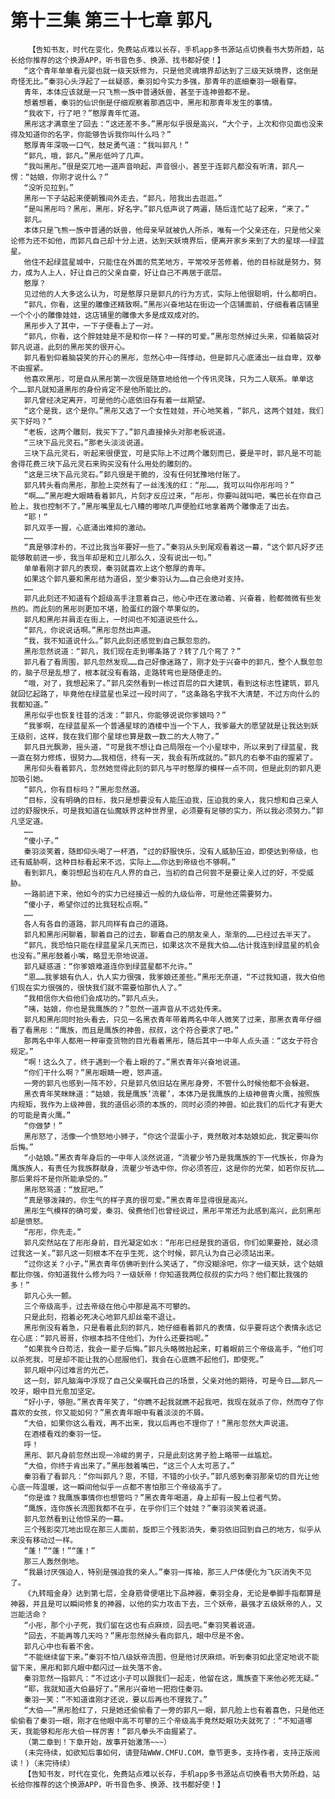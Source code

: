 # 第十三集 第三十七章 郭凡
        【告知书友，时代在变化，免费站点难以长存，手机app多书源站点切换看书大势所趋，站长给你推荐的这个换源APP，听书音色多、换源、找书都好使！】
       “这个青年单单看元婴也就一级天妖修为，只是他灵魂境界却达到了三级天妖境界，这倒是奇怪无比。”秦羽心头浮起了一丝疑惑，秦羽如今实力多强，那青年的底细秦羽一眼看穿。
       青年，本体应该就是一只飞熊一族中普通妖兽，甚至于连神兽都不是。
       想着想着，秦羽的仙识倒是仔细观察着那酒店中，黑彤和那青年发生的事情。
       “我收下，行了吧？”憨厚青年忙道。
       黑彤这才满意坐了回去：“这还差不多。”黑彤似乎很是高兴，“大个子，上次和你见面也没来得及知道你的名字，你能够告诉我你叫什么吗？”
       憨厚青年深吸一口气，鼓足勇气道：“我叫郭凡！”
       “郭凡，哦，郭凡。”黑彤低吟了几声。
       “我叫黑彤。”很是突兀地一道声音响起，声音很小，甚至于连郭凡都没有听清，郭凡一愣：“姑娘，你刚才说什么？”
       “没听见拉到。”
       黑彤一下子站起来便朝雅间外走去，“郭凡，陪我出去逛逛。”
       “是叫黑彤吗？黑彤，黑彤，好名字。”郭凡低声说了两遍，随后连忙站了起来，“来了。”
       郭凡。
       本体只是飞熊一族中普通的妖兽，他母亲早就被仇人所杀，唯有一个父亲还在，只是他父亲论修为还不如他，而郭凡自己却十分上进，达到天妖境界后，便离开家乡来到了大的星球——绿蓝星。
       他住不起绿蓝星城中，只能住在外面的荒芜地方，平常咬牙苦修着，他的目标就是努力，努力，成为人上人，好让自己的父亲自豪，好让自己不再居于底层。
       憨厚？
       见过他的人大多这么认为，可是憨厚只是郭凡的行为方式，实际上他很聪明，什么都明白。
       “郭凡，你看，这里的雕像还精致啊。”黑彤兴奋地站在街边一个店铺面前，仔细看着店铺里一个个小的雕像娃娃，这店铺里的雕像大多是成双成对的。
       黑彤步入了其中，一下子便看上了一对。
       “郭凡，你看，这个胖娃娃是不是和你一样？一样的可爱。”黑彤忽然掉过头来，仰着脑袋对郭凡说道，此刻的黑彤笑的很开心。
       郭凡看到仰着脑袋笑的开心的黑彤，忽然心中一阵悸动，但是郭凡心底涌出一丝自卑，双拳不由握紧。
       他喜欢黑彤，可是自从黑彤第一次很是随意地给他一个传讯灵珠，只为二人联系。单单这个……郭凡就知道黑彤的身份肯定不是他所能比的。
       郭凡曾经决定离开，可是他的心底依旧存有着一丝期望。
       “这个是我，这个是你。”黑彤又选了一个女性娃娃，开心地笑着，“郭凡，这两个娃娃，我们买下好吗？”
       “老板，这两个雕刻，我买下了。”郭凡直接掉头对那老板说道。
       “三块下品元灵石。”那老头淡淡说道。
       三块下品元灵石，听起来很便宜，可是实际上不过两个雕刻而已，要是平时，郭凡是不可能舍得花费三块下品元灵石来购买没有什么用处的雕刻的。
       “这是三块下品元灵石。”郭凡很是干脆的，没有任何犹豫地付账了。
       郭凡转头看向黑彤，那脸上突然有了一丝浅浅的红：“彤……，我可以叫你彤彤吗？”
       “啊……”黑彤瞪大眼睛看着郭凡，片刻才反应过来，“彤彤，你要叫就叫吧，嘴巴长在你自己脸上，我也控制不了。”黑彤嘴里乱七八糟的嘟哝几声便脸红地拿着两个雕像走了出去。
       “耶！”
       郭凡双手一握，心底涌出难抑的激动。
       ……
       “真是够淳朴的，不过比我当年要好一些了。”秦羽从头到尾观看着这一幕，“这个郭凡好歹还能够敢前进一步，我当年却是和立儿那么久，没有说出一句。”
       单单看刚才郭凡的表现，秦羽就喜欢上这个憨厚的青年。
       如果这个郭凡要和黑彤结为道侣，至少秦羽认为……自己会绝对支持。
       ……
       郭凡此刻还不知道有个超级高手注意着自己，他心中还在激动着、兴奋着，脸都微微有些发热的。而此刻的黑彤则更加不堪，脸蛋红的跟个苹果似的。
       郭凡和黑彤并肩走在街上，一时间也不知道说些什么。
       “郭凡，你说说话啊。”黑彤忽然出声道。
       “我，我不知道说什么。”郭凡此刻还感觉到自己飘忽忽的。
       黑彤忽然说道：“郭凡，我们现在走到哪条路了？转了几个弯了？”
       郭凡看了看周围，郭凡忽然发现……自己好像迷路了，刚才处于兴奋中的郭凡，整个人飘忽忽的，脑子尽是乱想了，根本就没有看路，走路转弯也是随便走的。
       “哦，对了，我想起来了。”郭凡突然看到一栋过百层的巨大建筑，看到这标志性建筑，郭凡就回忆起路了，毕竟他在绿蓝星也呆过一段时间了，“这条路名字我不大清楚，不过方向什么的我都知道。”
       黑彤似乎也恢复往昔的活泼：“郭凡，你能够说说你爹娘吗？”
       “我爹啊，在绿蓝星系一个普通星球的酒楼中当一个下人，我爹最大的愿望就是让我达到妖王级别，这样，我在我们那个星球也算是数一数二的大人物了。”
       郭凡目光飘渺，摇头道，“可是我不想让自己局限在一个小星球中，所以来到了绿蓝星，我一直在努力修炼，很努力……我相信，终有一天，我会有所成就的。”郭凡的右拳不由的握紧了。
       黑彤仰头看着郭凡，忽然她觉得此刻的郭凡与平时憨厚的模样一点不同，但是此刻的郭凡更加吸引她。
       “郭凡，你有目标吗？”黑彤忽然道。
       “目标，没有明确的目标，我只是想要没有人能压迫我，压迫我的亲人，我只想和自己亲人过的舒服快乐，可是我知道在仙魔妖界这种世界里，必须要有足够的实力，所以我必须努力。”郭凡坚定道。
       ……
       “傻小子。”
       秦羽淡笑着，随即仰头喝了一杯酒，“过的舒服快乐，没有人威胁压迫，即使达到帝级，也还有威胁啊，这种目标看起来不远，实际上……你达到帝级也不够啊。”
       看到郭凡，秦羽想起当初在凡人界的自己，当初的自己何尝不是要让亲人过的好，不受威胁。
       一路前进下来，他如今的实力已经接近一般的九级仙帝，可是他还需要努力。
       “傻小子，希望你过的比我轻松点啊。”
       ……
       各人有各自的道路，郭凡同样有自己的道路。
       郭凡和黑彤闲聊着，聊着自己的过去，聊着自己的朋友亲人，渐渐的……已经过去半天了。
       “郭凡，我恐怕只能在绿蓝星呆几天而已，如果这次不是我大伯……估计我连到绿蓝星的机会也没有。”黑彤鼓着小嘴，略显无奈地说道。
       郭凡疑惑道：“你爹娘难道连你到绿蓝星都不允许。”
       “恩……我爹娘有仇人，仇人实力很强，我爹娘还差些。”黑彤无奈道，“不过我知道，我大伯他们现在实力很强的，很快我们就不需要怕那仇人了。”
       “我相信你大伯他们会成功的。”郭凡点头。
       “咦，姑娘，你也是我鹰族的？”忽然一道声音从不远处传来。
       郭凡和黑彤同时抬头看去，只见一名黑衣青年带着两名中年人微笑了过来，那黑衣青年仔细看了看黑彤：“鹰族，而且是鹰族的神兽，叔叔，这个符合要求了吧。”
       那两名中年人都用一种审查货物的目光看着黑彤，随后其中一中年人点头道：“这女子符合规定。”
       “啊！这么久了，终于遇到一个看上眼的了。”黑衣青年兴奋地说道。
       “你们干什么啊？”黑彤眼睛一瞪，怒声道。
       一旁的郭凡也感到一阵不妙，只是郭凡依旧站在黑彤身旁，不管什么时候他都不会躲避。
       黑衣青年笑眯眯道：“姑娘，我是鹰族‘流瞿’，本体乃是我鹰族的上级神兽青火鹰，按照族内规矩，我作为上级神兽，我的道侣必须的本族的，同时必须的神兽。如此我们的后代才有更大的可能是青火鹰。”
       “你做梦！”
       黑彤怒了，活像一个愤怒地小狮子，“你这个混蛋小子，竟然敢对本姑娘如此，我定要叫你后悔。”
       “小姑娘。”黑衣青年身后的一中年人淡然说道，“流瞿少爷乃是我鹰族的下一代族长，你身为鹰族族人，有责任为我族群献身，流瞿少爷选中你，你必须答应，这是你的光荣，如若你反抗……那后果将不是你所能承受的。”
       黑彤怒骂道：“放屁吧。”
       “真是够泼辣的，你生气的样子真的很可爱。”黑衣青年显得很是高兴。
       黑彤生气模样的确可爱，秦羽、侯费他们也曾经说过，黑彤平常还为此感到高兴，此刻黑彤却是愤怒。
       “彤彤，你先走。”
       郭凡突然站在了彤彤身前，目光凝定如水：“彤彤已经是我的道侣，你们如果要抢，就必须过我这一关。”郭凡这一刻根本不在乎生死，这个时候，郭凡认为自己必须站出来。
       “过你这关？小子。”黑衣青年仿佛听到什么笑话了，“你没糊涂吧，你才一级天妖，这个姑娘都比你强，你知道我什么修为吗？一级妖帝！你知道我两位叔叔的实力吗？他们都比我强的多！”
       郭凡心头一颤。
       三个帝级高手，过去帝级在他心中那是高不可攀的。
       只是此刻，抱着必死决心地郭凡却丝毫不退让。
       黑彤倒没有着急，只是看着此刻的郭凡，她仔细看着郭凡的表情，似乎要将这个表情永远记在心底：“郭凡哥哥，你根本挡不住他们，为什么还要挡呢。”
       “如果我今日苟活，我会一辈子后悔。”郭凡头略微抬起来，盯着眼前三个帝级高手，“他们可以杀死我，可是却不能让我的心屈服他们，我会在心底瞧不起他们，即使死。”
       郭凡眼中闪过难言的光芒。
       这一刻，郭凡脑海中浮现了自己父亲嘱托自己的场景，父亲对他的期待，可是今日……郭凡一咬牙，眼中目光愈加坚定。
       “好小子，够胆。”黑衣青年笑了，“你瞧不起我就瞧不起我吧，我现在就杀了你，然而夺了你喜欢的女孩，你又能如何？”黑衣青年眼中有着淡淡的不屑。
       “大伯，如果你这么看戏，再不出来，我以后再也不理你了！”黑彤忽然大声说道。
       在酒楼看戏的秦羽一怔。
       呼！
       黑彤、郭凡身前忽然出现一冷峻的男子，只是此刻这男子脸上略带一丝尴尬。
       “大伯，你终于肯出来了。”黑彤鼓着嘴巴，“这三个人太可恶了。”
       秦羽看了看郭凡：“你叫郭凡？恩，不错，不错的小伙子。”郭凡感到秦羽那亲切的目光让他心底一阵温暖，这一瞬间他似乎一点都不害怕那三个帝级高手了。
       “你是谁？我鹰族事情你也想管吗？”黑衣青年喝道，身上却有一股上位者气势。
       “鹰族，连你族长流图我都不在乎，在乎你们三个娃娃？”秦羽淡笑着说道。
       郭凡忽然看到让他惊呆的一幕。
       三个残影突兀地出现在那三人面前，旋即三个残影消失，秦羽依旧回到自己的地方，似乎从来没有移动过一样。
       “蓬！”“蓬！”“蓬！”
       那三人轰然倒地。
       “我最讨厌强迫人，特别是强迫我的亲人。”秦羽一挥袖，那三人尸体便化为飞灰消失不见了。
       《九转暗金身》达到第七层，全身筋骨便堪比下品神器，秦羽全身，无论是拳脚手指都算是神器，并且是可以瞬间修复的神器，以他的实力攻击下去，三个妖帝，最强才五级妖帝的人，又岂能活命？
       “小彤，那个小子死，我们留在这也有点麻烦，回去吧。”秦羽笑着说道。
       “回去，不能再等几天吗？”黑彤忽然掉头看向郭凡，眼中尽是不舍。
       郭凡心中也有着不舍。
       “不能继续留下来。”秦羽不怕八级妖帝流图，但是他讨厌麻烦。听到秦羽如此坚定地说不能留下来，黑彤和郭凡眼中都闪过一丝失落不舍。
       秦羽忽然一指郭凡：“不过这小子可以跟我们一起走，他留在这，鹰族查下来他必死无疑。”
       “耶，我就知道大伯最好了。”黑彤兴奋地一把抱住秦羽。
       秦羽一笑：“不知道谁刚才还说，要以后再也不理我了。”
       “大伯——”黑彤脸红了，只是她还偷偷看了一旁的郭凡一眼，郭凡脸上也有着喜色，只是他还偷偷看了秦羽一眼，刚才在他眼中高不可攀的三个帝级高手竟然眨眼功夫就死了：“不知道哪天，我能够和彤彤大伯一样厉害！”郭凡拳头不由握紧了。
       （第二章到！下章开始，故事开始激荡~~~）
       (未完待续，如欲知后事如何，请登陆WWW.CMFU.COM，章节更多，支持作者，支持正版阅读！)（未完待续）
       【告知书友，时代在变化，免费站点难以长存，手机app多书源站点切换看书大势所趋，站长给你推荐的这个换源APP，听书音色多、换源、找书都好使！】